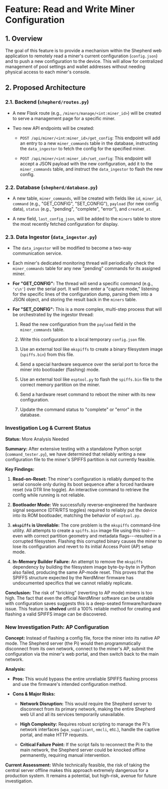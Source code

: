 Feature: Read and Write Miner Configuration
===========================================

1\. Overview
------------

The goal of this feature is to provide a mechanism within the Shepherd web application to remotely read a miner's current configuration (`config.json`) and to push a new configuration to the device. This will allow for centralized management of pool settings and wallet addresses without needing physical access to each miner's console.

2\. Proposed Architecture
-------------------------

### 2.1. Backend (`shepherd/routes.py`)

-   A new Flask route (e.g., `/miners/manage/<int:miner_id>`) will be created to serve a management page for a specific miner.

-   Two new API endpoints will be created:

    -   `POST /api/miner/<int:miner_id>/get_config`: This endpoint will add an entry to a new `miner_commands` table in the database, instructing the `data_ingestor` to fetch the config for the specified miner.

    -   `POST /api/miner/<int:miner_id>/set_config`: This endpoint will accept a JSON payload with the new configuration, add it to the `miner_commands` table, and instruct the `data_ingestor` to flash the new config.

### 2.2. Database (`shepherd/database.py`)

-   A new table, `miner_commands`, will be created with fields like `id`, `miner_id`, `command` (e.g., "GET_CONFIG", "SET_CONFIG"), `payload` (for new config data), `status` (e.g., "pending", "complete", "error"), and `created_at`.

-   A new field, `last_config_json`, will be added to the `miners` table to store the most recently fetched configuration for display.

### 2.3. Data Ingestor (`data_ingestor.py`)

-   The `data_ingestor` will be modified to become a two-way communication service.

-   Each miner's dedicated monitoring thread will periodically check the `miner_commands` table for any new "pending" commands for its assigned miner.

-   **For "GET_CONFIG":** The thread will send a specific command (e.g., `'c\n'`) over the serial port. It will then enter a "capture mode," listening for the specific lines of the configuration dump, parsing them into a JSON object, and storing the result back in the `miners` table.

-   **For "SET_CONFIG":** This is a more complex, multi-step process that will be orchestrated by the ingestor thread:

    1.  Read the new configuration from the `payload` field in the `miner_commands` table.

    2.  Write this configuration to a local temporary `config.json` file.

    3.  Use an external tool like `mkspiffs` to create a binary filesystem image (`spiffs.bin`) from this file.

    4.  Send a special hardware sequence over the serial port to force the miner into bootloader (flashing) mode.

    5.  Use an external tool like `esptool.py` to flash the `spiffs.bin` file to the correct memory partition on the miner.

    6.  Send a hardware reset command to reboot the miner with its new configuration.

    7.  Update the command status to "complete" or "error" in the database.

### Investigation Log & Current Status

**Status:** More Analysis Needed

**Summary:** After extensive testing with a standalone Python script (`command_tester.py`), we have determined that reliably writing a new configuration file to the miner's SPIFFS partition is not currently feasible.

**Key Findings:**

1.  **Read-on-Reset:** The miner's configuration is reliably dumped to the serial console only during its boot sequence after a forced hardware reset (via DTR line toggle). An interactive command to retrieve the config while running is not reliable.

2.  **Bootloader Mode:** We successfully reverse-engineered the hardware signal sequence (DTR/RTS toggles) required to reliably put the device into its ROM bootloader, matching the behavior of `esptool.py`.

3.  **`mkspiffs` is Unreliable:** The core problem is the `mkspiffs` command-line utility. All attempts to create a `spiffs.bin` image file using this tool---even with correct partition geometry and metadata flags---resulted in a corrupted filesystem. Flashing this corrupted binary causes the miner to lose its configuration and revert to its initial Access Point (AP) setup mode.

4.  **In-Memory Builder Failure:** An attempt to remove the `mkspiffs` dependency by building the filesystem image byte-by-byte in Python also failed, producing the same AP-mode reset. This proves that the SPIFFS structure expected by the NerdMiner firmware has undocumented specifics that we cannot reliably replicate.

**Conclusion:** The risk of "bricking" (reverting to AP mode) miners is too high. The fact that even the official NerdMiner software can be unstable with configuration saves suggests this is a deep-seated firmware/hardware issue. This feature is **shelved** until a 100% reliable method for creating and flashing a valid SPIFFS image can be discovered.

### **New Investigation Path: AP Configuration**

**Concept:** Instead of flashing a config file, force the miner into its native AP mode. The Shepherd server (the Pi) would then programmatically disconnect from its own network, connect to the miner's AP, submit the configuration via the miner's web portal, and then switch back to the main network.

**Analysis:**

-   **Pros:** This would bypass the entire unreliable SPIFFS flashing process and use the firmware's intended configuration method.

-   **Cons & Major Risks:**

    -   **Network Disruption:** This would require the Shepherd server to disconnect from its primary network, making the entire Shepherd web UI and all its services temporarily unavailable.

    -   **High Complexity:** Requires robust scripting to manage the Pi's network interfaces (`wpa_supplicant`, `nmcli`, etc.), handle the captive portal, and make HTTP requests.

    -   **Critical Failure Point:** If the script fails to reconnect the Pi to the main network, the Shepherd server could be knocked offline permanently, requiring manual intervention.

**Current Assessment:** While technically feasible, the risk of taking the central server offline makes this approach extremely dangerous for a production system. It remains a potential, but high-risk, avenue for future investigation.
